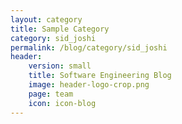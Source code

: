 ```yaml
---
layout: category
title: Sample Category
category: sid_joshi
permalink: /blog/category/sid_joshi
header: 
    version: small
    title: Software Engineering Blog
    image: header-logo-crop.png
    page: team
    icon: icon-blog
---
```

